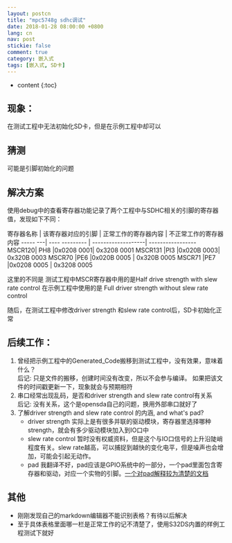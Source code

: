 ```yaml
---
layout: postcn
title: "mpc5748g sdhc调试"
date: 2018-01-28 08:00:00 +0800
lang: cn
nav: post
stickie: false 
comment: true
category: 嵌入式
tags: [嵌入式, SD卡]
---
```


* content 
{:toc} 

## 现象：

在测试工程中无法初始化SD卡，但是在示例工程中却可以
<!-- more -->
## 猜测

可能是引脚初始化的问题

## 解决方案

使用debug中的查看寄存器功能记录了两个工程中与SDHC相关的引脚的寄存器值，发现如下不同：

寄存器名称 | 该寄存器对应的引脚 | 正常工作的寄存器内容 | 不正常工作的寄存器内容 ----- ---| ---- --------- | -------------------| -----------------  
MSCR120| PH8 |0x0208 0001| 0x3208 0001 MSCR131 |PI3 |0x020B 0003| 0x320B 0003 MSCR70 |PE6 |0x020B 0005 | 0x320B 0005 MSCR71 |PE7 |0x0208 0005 | 0x3208 0005

这里的不同是 测试工程中MSCR寄存器中用的是Half drive strength with slew rate control 在示例工程中使用的是 Full driver strength without slew rate control

随后，在测试工程中修改driver strength 和slew rate control后，SD卡初始化正常

## 后续工作：

1.  曾经把示例工程中的Generated_Code搬移到测试工程中，没有效果，意味着什么？  
    后记: 只是文件的搬移，创建时间没有改变，所以不会参与编译。 如果把该文件的时间戳更新一下，现象就会与预期相符
2.  串口经常出现乱码，是否和driver strength and slew rate control有关系  
    后记: 没有关系，这个是opensda自己的问题，换用外部串口就好了
3.  了解driver strength and slew rate control 的内涵, and what's pad? 
    *   driver strength 实际上是有很多并联的驱动模块，寄存器里选择哪种strength，就会有多少驱动模块加入到IO口中
    *   slew rate control 暂时没有权威资料，但是这个与IO口信号的上升沿陡峭程度有关。slew rate越高，可以捕捉到越快的变化电平，但是噪声也会增加，可能会引起无动作。
    *   pad 我翻译不好，pad应该是GPIO系统中的一部分，一个pad里面包含寄存器和驱动，对应一个实物的引脚。[一个对pad解释较为清楚的文档][1]

## 其他

*   刚刚发现自己的markdown编辑器不能识别表格？有待以后解决
*   至于具体表格里面哪一栏是正常工作的记不清楚了，使用S32DS内置的样例工程测试下就好

 [1]: https://matt.ucc.asn.au/mirror/electron/GPIO-Pads-Control2.pdf
